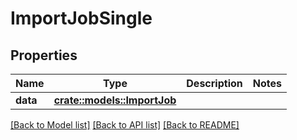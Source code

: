 # ImportJobSingle

## Properties

Name | Type | Description | Notes
------------ | ------------- | ------------- | -------------
**data** | [**crate::models::ImportJob**](ImportJob.md) |  | 

[[Back to Model list]](../README.md#documentation-for-models) [[Back to API list]](../README.md#documentation-for-api-endpoints) [[Back to README]](../README.md)


